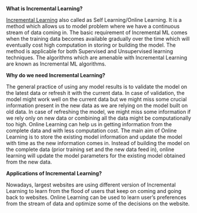 **What is Incremental Learning?**

[Incremental Learning](https://en.wikipedia.org/wiki/Incremental_learning) also called as Self Learning/Online Learning. It is a method which allows us to model problem where we have a continuous stream of data coming in. The basic requirement of Incremental ML comes when the training data becomes available gradually over the time which will eventually cost high computation in storing or building the model. The method is applicable for both Supervised and Unsupervised learning techniques. The algorithms which are amenable with Incremental Learning are known as Incremental ML algorithms.

**Why do we need Incremental Learning?**

The general practice of using any model results is to validate the model on the latest data or refresh it with the current data. In case of validation, the model might work well on the current data but we might miss some crucial information present in the new data as we are relying on the model built on old data. In case of refreshing the model, we might miss some information if we rely only on new data or combining all the data might be computationally too high. Online Learning can help us in getting information from the complete data and with less computation cost. The main aim of Online Learning is to store the existing model information and update the model with time as the new information comes in. Instead of building the model on the complete data (prior training set and the new data feed in), online learning will update the model parameters for the existing model obtained from the new data.

**Applications of Incremental Learning?**

Nowadays, largest websites are using different version of Incremental Learning to learn from the flood of users that keep on coming and going back to websites. Online Learning can be used to learn user’s preferences from the stream of data and optimize some of the decisions on the website. 
